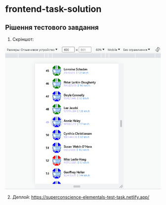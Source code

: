# frontend-task-solution
## Рішення тестового завдання


1. Скріншот:

![Alt text](image.png)

2. Деплой: https://superconscience-elementals-test-task.netlify.app/
